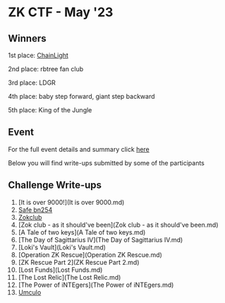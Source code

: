 # ZK CTF - May '23 

## Winners
1st place: [ChainLight](https://twitter.com/chainlight_io)

2nd place: rbtree fan club

3rd place: LDGR

4th place: baby step forward, giant step backward

5th place: King of the Jungle

## Event 
For the full event details and summary click [here](https://medium.com/@ingonyama/recap-zk-capture-the-flag-cdf3ffef8186)

Below you will find write-ups submitted by some of the participants

## Challenge Write-ups

 1. [It is over 9000!](It is over 9000.md) 
 2. [Safe bn254](safe_bn254.md)
 3. [Zokclub](zokclub.md)
 4. [Zok club - as it should've been](Zok club - as it should've been.md) 
 5. [A Tale of two keys](A Tale of two keys.md) 
 6. [The Day of Sagittarius IV](The Day of Sagittarius IV.md)
 7. [Loki's Vault](Loki's Vault.md)
 8. [Operation ZK Rescue](Operation ZK Rescue.md)
 9. [ZK Rescue Part 2](ZK Rescue Part 2.md)
 10. [Lost Funds](Lost Funds.md)
 11. [The Lost Relic](The Lost Relic.md)
 12. [The Power of iNTEgers](The Power of iNTEgers.md)
 13. [Umculo](Umculo.md)
